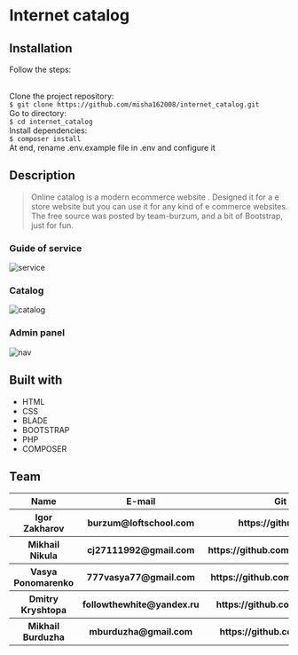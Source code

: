 <h1>Internet catalog</h1>

<h2>Installation</h2>
Follow the steps:

<br>Clone the project repository:
<br>`$ git clone https://github.com/misha162008/internet_catalog.git`
<br>Go to directory:
<br>`$ cd internet_catalog`
<br>Install dependencies:
<br>`$ composer install`
<br>At end, rename .env.example file in .env and configure it




<h2>Description</h2>

>Online catalog is a modern ecommerce website . Designed it for a e store website but you can use it for any kind of e commerce websites. The free source was posted by team-burzum, and a bit of Bootstrap, just for fun.

<h3> Guide of service</h2>
<img src="http://i.imgur.com/UmX9Xgy.png" alt="service">
<h3>Catalog</h3>
<img src="" alt="catalog">
<h3>Admin panel</h3>
<img src="http://i.imgur.com/wI7GPMe.png" alt="nav">



<h2>  Built with </h2>
<ul>
    <li>HTML 
    <li>CSS 
    <li>BLADE
    <li>BOOTSTRAP
    <li>PHP
    <li>COMPOSER
</ul>


<h2>Team</h2>



<table>
    <tr>
      <th> Name</th>   <th> E-mail</th>    <th>Git</th>        <th>Роль</th>
    </tr>
    <tr>
        <th>Igor Zakharov</th>  <th>burzum@loftschool.com
</th>   <th>https://github.com/</th>     <th>Curator </th> 
    </tr> 
    <tr>
        <th>Mikhail Nikula</th>   <th>cj27111992@gmail.com</th>   <th>https://github.com/misha162008</th>     <th>Teamlead</th> 
    </tr>
    <tr>
        <th>Vasya Ponomarenko</th>   <th> 777vasya77@gmail.com</th>   <th>https://github.com/777Vasya77</th>     <th>Backend</th> 
    </tr>
    <tr>
       <th>Dmitry Kryshtopa</th>   <th>followthewhite@yandex.ru</th>   <th>https://github.com/kryshtopa</th>     <th>Backend</th> 
    </tr>
    <tr>
        <th>Mikhail Burduzha <th> mburduzha@gmail.com <th>https://github.com/Krada88      <th>Backend
    </tr>
</table>
